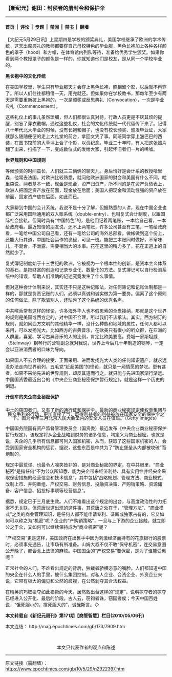 ### 【新纪元】谢田：封侯者的册封令和保护伞

---

#### [首页](../../../..?n2922397) &nbsp;|&nbsp; [评论](../../../../../epoch-comment?n2922397) &nbsp;|&nbsp; [专题](../../../../../epoch-special?n2922397) &nbsp;|&nbsp; [禁闻](../../../../../epoch-news?n2922397) &nbsp;|&nbsp; [禁书](../../../../../books?n2922397) &nbsp;|&nbsp; [翻墙](https://github.com/gfw-breaker/nogfw/blob/master/README.md?n2922397)


<div class="post_content" id="artbody" itemprop="articleBody">
 <!-- article content begin -->
 <p>
  【大纪元5月29日讯】上星期四是学校的颁奖典礼，美国学校继承了欧洲的学术传统，这天出席典礼的教师都要穿自己母校特色的毕业服，黑色长袍加上各种各样颜色的罩子（hood）和方帽，在体育馆内列队等待，准备给优秀学生颁奖。如果你看到两个教授罩子的颜色是一样的，你就知道他们是校友，是从同一个学校毕业的。
 </p>
 <p>
  <b>
   黑长袍中的文化传统
  </b>
 </p>
 <p>
  在美国学校里，学生只有毕业那天才会穿上黑色长袍，照相留个影，以后就不再穿了。所以人们往往都租借一天，用完就还。但如果你在学校教书，那每年至少有两天是需要重新披上黑袍的，一次是颁奖或反思典礼（Convocation），一次是毕业典礼（Commencement）。
 </p>
 <p>
  这些礼仪上的事儿虽然琐细，但人们都很认真对待，行政人员更是不厌其烦的提醒，别忘了穿衣戴帽。通过这些礼仪，社会的文化传统就一代代留传下来了。记得八十年代北大毕业的时候，没有长袍和帽子，也没有校长颁奖、颁发毕业证，大家就那么随随便便的走上大礼堂的前台，拿回文凭了事。同班同学穿上皱巴巴的西装，在图书馆前的大草坪上合了个影，以资纪念。毕业二十年时，有人把这张照片翻了出来，扫描了一下，变成数位式的发给大家，引起怀旧者们一片的唏嘘。
 </p>
 <p>
  <b>
   世界规则和中国规则
  </b>
 </p>
 <p>
  等候颁奖的时间蛮长，人们就三三俩俩的聊天儿。身后恰好是会计系的教授哈里森，他常去法国，对欧洲比较熟悉，就问他欧洲国家的财会和美国有什么不同。哈里森说，两者基本一致，现金是现金，资产归资产，所不同的是在资产负债表上，欧洲人把固定资产放在前面，现金放在后面；美国人把现金和流动性强的资产放在前面，固定资产放在后面，如此而已。
 </p>
 <p>
  大家聊到中国的会计系统，我说不是十分了解，但据熟悉的人讲，现在中国企业也都广泛采用国际通用的双入账系统（double-entry）、也叫复式会计制度，以跟国际社会接轨。但同时具有“中国特色”的，是他们记着两笔账，一本给自己看，一本给政府看。最近知情的朋友说，还不止两笔账，许多公司甚至有三笔，一笔给政府看，一笔给中国公司自己看，还有一笔给公司的海外总部看。做帐做到这个份上，还能大行其道，中国社会运作的诡秘，可见一斑。能把三本账同时做好，不窜味儿，不混合，不泄露，需要相当大的本事。花在这里的精力多了，花在正道上的自然就少了。
 </p>
 <p>
  复式簿记制度始于十三世纪的欧洲，它被视为一个根本性的创新，是资本主义体系的基石，是把财富的创造和记录专业化、数量化的方法。复式簿记可以自行检测系统中的错误，帮助人们准确的记述究竟发生了什么事情。
 </p>
 <p>
  但对这种会计体制来说，其实还不只是这种记账法，对任何簿记和记账体制都是一样的，那就是负责记账的人们，必须以真诚和诚实做为第一要务。偏离了这个原则的任何做法，除了欺骗别人，还玷污了这个系统的优秀名声。
 </p>
 <p>
  中共喉舌常有这样的怪论，许多海外华人也不假思索的全盘接纳，那就是这个世界的规则是美国或西方定的，对中国不合理，所以我们不该承认。其实，西方制订的规则，就如同西方文明的其他精华一样，没什么种族和地域的属性，任何人都可以采用，可以发扬光大。比如西方的古典音乐，在欧美只有很小的听众群，在亚洲的人群里，喜爱、学习古典音乐的人的比例，肯定比欧美要高。费城一家斯坦威（Steinway）钢琴行的营销副总就对我说，世界上今后几十年制造的钢琴，一定会以亚洲消费者的口味为导向。
 </p>
 <p>
  如果国人不去合理的接受、正面采用、进而发扬光大人类的任何知识遗产，就永远没办法走向世界前列，五毛党“赶超美国”的怪论，就只是一厢情愿的梦呓。更有甚者，如果不采纳先进的世界规则，却反其道而行之，就只能与先进国家渐行渐远。中国国资委最近出台的《中央企业商业秘密保护暂行规定》，就是这样一个历史的倒退。
 </p>
 <p>
  <b>
   开倒车的央企商业秘密保护
  </b>
 </p>
 <p>
  <!--image v 1.0-->
 </p>
 <div style="line-height: 90%; text-align: center;">
  <br/>
  <span class="bn12">
   中土的窃国者们，又有了新的通行证和保护伞。最新的商业秘密规定使权贵集团与民众争利的行动，更加直接了当，既得利益者的利益被放在国家安全的保护伞之下。图为今年三月北京人民大会堂内的安全人员在值班。（Getty Images）
  </span>
 </div>
 <p>
  <!-- -->
 </p>
 <p>
  中国国务院国有资产监督管理委员会（国资委）最近发布《中央企业商业秘密保护暂行规定》，该规定将从企业战略到财务的诸多信息，均定义为商业秘密。也就是说，央企的几乎所有信息都可列入国家机密，从而，获取了这些国家机密的人，会受到国家安全机构的惩罚。据说，这些东西是中共为了“防止堡垒从内部被攻破”而炮制的。
 </p>
 <p>
  规定中最荒谬、也最令人啼笑皆非的，是对商业秘密的界定。在中共眼里，“商业秘密”是指任何“不为公众所知悉、能为央企带来经济利益、具有实用性并经央企采取保密措施的经营信息和技术信息”，其中包括“战略规划、管理方法、商业模式、改制上市、并购重组、产权交易、财务信息、投融资决策、产购销策略、资源储备、客户信息、招投标事项等经营信息”。
 </p>
 <p>
  据悉，规定已于三月底生效。人们不难看出这个规定的出台，与高度政治性的力拓案不无关联。但荒唐世道出现的这件事，其荒唐之处在于，“管理方法”、“商业模式”之类的商业管理知识，是任何人都不能申请专利、垄断或独家占有的，它又如何可以称之为“机密”呢？企业的“产购销策略”，一旦与上下游的企业接触，就立即公之于众，又如何可以继续保持成为“商业机密”呢？
 </p>
 <p>
  “产权交易”更是这样，美国政府在出售手中因为刺激经济而持有的花旗银行的股票时，必须事先通告，让市场有所准备。山姆大叔不仅不敢“保守机密”，连交易意图公开晚了，都会惹上法律的麻烦。中国国企的“产权交易”要保密，是为了谁能受惠呢？
 </p>
 <p>
  正常社会的人们，不难看出规定的背后，独裁者骄横恣意的嘴脸。人们都知道中国的央企在什么人的手里，被什么集团控制。对私人企业、合资企业、外资企业来说，它带有极大的偏见和公然的歧视，在公然剥夺其合法权益。
 </p>
 <p>
  在精英的巧取豪夺如此猖獗的今天，居然敢出台这样的“规定”，说明掠夺者的掠夺已经进入公开化、最后的阶段。古人云，窃钩者诛，窃国者侯；今天中国百姓说，“饿死胆小的，撑死胆大的”，诚哉斯言。◇
 </p>
 <p>
  <b>
   本文转载自《新纪元周刊》第171期【商管智慧】栏目(2010/05/06刊)
  </b>
 </p>
 <p>
  本文连结：
  <ok href=" http://mag.epochtimes.com/gb/173/7909.htm " target="_blank">
   http://mag.epochtimes.com/gb/173/7909.htm
  </ok>
 </p>
 <p>
  <font color="#ffffff">
   (http://www.dajiyuan.com)
  </font>
  <br/>
  <center>
   <font class="GY13">
    本文只代表作者的观点和陈述
   </font>
  </center>
 </p>
 <!-- article content end -->
 <div id="below_article_ad">
 </div>
</div>


---

原文链接（需翻墙）：https://www.epochtimes.com/gb/10/5/29/n2922397.htm